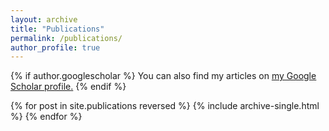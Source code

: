 ```yaml
---
layout: archive
title: "Publications"
permalink: /publications/
author_profile: true
---
```


{% if author.googlescholar %}
 You can also find my articles on <u><a href="{{author.googlescholar}}">my Google Scholar profile</a>.</u>
{% endif %}
<!--- 
{% include base_path %}
{% for post in site.publications reversed %}
  {% include archive-single.html %}
{% endfor %}
-->
{% for post in site.publications reversed %}
  {% include archive-single.html %}
{% endfor %}
